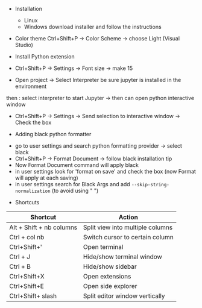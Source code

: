 * Installation
  * Linux
  * Windows
  download installer and follow the instructions
  
  
 * Color theme
 Ctrl+Shift+P -> Color Scheme -> choose Light (Visual Studio)
 
 * Install Python extension
 
 * Ctrl+Shift+P -> Settings -> Font size -> make 15
 
 * Open project -> Select Interpreter
 be sure jupyter is installed in the environment
 
then : select interpreter to start Jupyter -> then can open python interactive window

 * Ctrl+Shift+P -> Settings -> Send selection to interactive window -> Check the box
 
 
 * Adding black python formatter
  - go to user settings and search python formatting provider -> select black
  - Ctrl+Shift+P -> Format Document -> follow black installation tip
  - Now Format Document command will apply black
  - in user settings look for 'format on save' and check the box (now Format will apply at each saving)
  - in user settings search for Black Args and add ```--skip-string-normalization``` (to avoid using " ")
 
 
 * Shortcuts
 
| Shortcut | Action |
| ------------ | ------------- |
| Alt + Shift + nb columns| Split view into multiple columns |
| Ctrl + col nb| Switch cursor to certain column |
| Ctrl+Shift+'| Open terminal|
| Ctrl + J| Hide/show terminal window|
| Ctrl + B| Hide/show sidebar|
|Ctrl+Shift+X| Open extensions|
|Ctrl+Shift+E| Open side explorer|
|Ctrl+Shift+ slash| Split editor window vertically|








